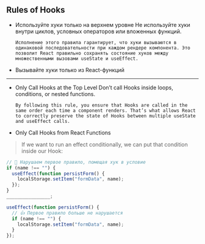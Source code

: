 ## Rules of Hooks

- Используйте хуки только на верхнем уровне
  Не используйте хуки внутри циклов, условных операторов или вложенных функций.

      Исполнение этого правила гарантирует, что хуки вызываются в одинаковой последовательности при каждом рендере компонента. Это позволит React правильно сохранять состояние хуков между множественными вызовами useState и useEffect.

- Вызывайте хуки только из React-функций

---

- Only Call Hooks at the Top Level
  Don’t call Hooks inside loops, conditions, or nested functions.

      By following this rule, you ensure that Hooks are called in the same order each time a component renders. That’s what allows React to correctly preserve the state of Hooks between multiple useState and useEffect calls.

- Only Call Hooks from React Functions

> If we want to run an effect conditionally, we can put that condition inside our Hook:

```js
// 🔴 Нарушаем первое правило, помещая хук в условие
if (name !== "") {
  useEffect(function persistForm() {
    localStorage.setItem("formData", name);
  });
}
________________;

useEffect(function persistForm() {
  // 👍 Первое правило больше не нарушается
  if (name !== "") {
    localStorage.setItem("formData", name);
  }
});
```
